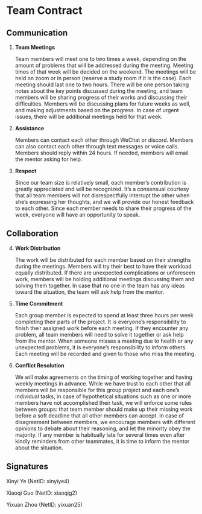 # Team Contract

## Communication
1. **Team Meetings** 
    
    Team members will meet one to two times a week, depending on the amount of problems that will be addressed during the meeting. Meeting times of that week will be decided on the weekend. The meetings will be held on zoom or in person (reserve a study room if it is the case). Each meeting should last one to two hours. There will be one person taking notes about the key points discussed during the meeting, and team members will be sharing progress of their works and discussing their difficulties. Members will be discussing plans for future weeks as well, and making adjustments based on the progress. In case of urgent issues, there will be additional meetings held for that week.

2. **Assistance** 
    
    Members can contact each other through WeChat or discord. Members can also contact each other through text messages or voice calls. Members should reply within 24 hours. If needed, members will email the mentor asking for help.

3. **Respect** 
    
    Since our team size is relatively small, each member’s contribution is greatly appreciated and will be recognized. It’s a consensual courtesy that all team members will not disrespectfully interrupt the other when she’s expressing her thoughts, and we will provide our honest feedback to each other. Since each member needs to share their progress of the week, everyone will have an opportunity to speak.

## Collaboration

4. **Work Distribution** 

    The work will be distributed for each member based on their strengths during the meetings. Members will try their best to have their workload equally distributed. If there are unexpected complications or unforeseen work, members will be holding additional meetings discussing them and solving them together. In case that no one in the team has any ideas toward the situation, the team will ask help from the mentor. 

5. **Time Commitment** 

    Each group member is expected to spend at least three hours per week completing their parts of the project. It is everyone’s responsibility to finish their assigned work before each meeting. If they encounter any problem, all team members will need to solve it together or ask help from the mentor. When someone misses a meeting due to health or any unexpected problems, it is everyone’s responsibility to inform others. Each meeting will be recorded and given to those who miss the meeting. 
6. **Conflict Resolution** 

    We will make agreements on the timing of working together and having weekly meetings in advance. While we have trust to each other that all members will be responsible for this group project and each one’s individual tasks, in case of hypothetical situations such as one or more members have not accomplished their task, we will enforce some rules between groups: that team member should make up their missing work before a soft deadline that all other members can accept. In case of disagreement between members, we encourage members with different opinions to debate about their reasoning, and let the minority obey the majority. If any member is habitually late for several times even after kindly reminders from other teammates, it is time to inform the mentor about the situation.

## Signatures

Xinyi Ye    (NetID: xinyiye4)

Xiaoqi Guo  (NetID: xiaoqig2)

Yixuan Zhou (NetID: yixuan25)
